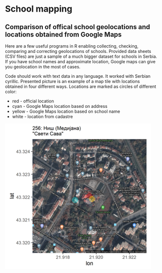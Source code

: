 # School mapping
## Comparison of offical school geolocations and locations obtained from Google Maps

Here are a few useful programs in R enabling collecting, checking, comparing and correcting geolocations of schools. Provided data sheets (CSV files) are just a sample of a much bigger dataset for schools in Serbia. If you have school names and approximate location, Google maps can give you geolocation in the most of cases. 

Code should work with text data in any language. It worked with Serbian cyrillic.
Presented picture is an example of a map tile with locations obtained in four different ways. Locations are marked as circles of different color:
- red - official location
- cyan - Google Maps location based on address
- yellow - Google Maps location based on school name
- white - location from cadastre

<img src="https://github.com/unicefserbia/School-Mapping/blob/main/256.png" width="480" />

